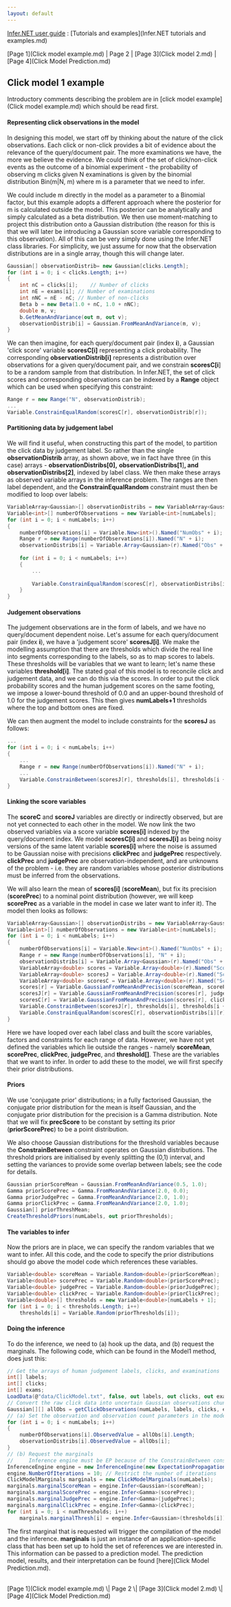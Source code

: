 ```yaml
---
layout: default 
--- 
```

[Infer.NET user guide](index.md) : [Tutorials and examples](Infer.NET tutorials and examples.md)

[Page 1](Click model example.md) \| Page 2 \| [Page 3](Click model 2.md) \| [Page 4](Click Model Prediction.md)

## Click model 1 example

Introductory comments describing the problem are in [click model example](Click model example.md) which should be read first.

#### Representing click observations in the model

In designing this model, we start off by thinking about the nature of the click observations. Each click or non-click provides a bit of evidence about the relevance of the query/document pair. The more examinations we have, the more we believe the evidence. We could think of the set of click/non-click events as the outcome of a binomial experiment - the probability of observing m clicks given N examinations is given by the binomial distribution Bin(m\|N, m) where m is a parameter that we need to infer.

We could include m directly in the model as a parameter to a Binomial factor, but this example adopts a different approach where the posterior for m is calculated outside the model. This posterior can be analytically and simply calculated as a beta distribution. We then use moment-matching to project this distribution onto a Gaussian distribution (the reason for this is that we will later be introducing a Gaussian score variable corresponding to this observation). All of this can be very simply done using the Infer.NET class libraries. For simplicity, we just assume for now that the observation distributions are in a single array, though this will change later.

```csharp
Gaussian[] observationDistrib= new Gaussian[clicks.Length];
for (int i = 0; i < clicks.Length; i++)
{    
    int nC = clicks[i];    // Number of clicks
    int nE = exams[i]; // Number of examinations
    int nNC = nE - nC; // Number of non-clicks
    Beta b = new Beta(1.0 + nC, 1.0 + nNC);
    double m, v;
    b.GetMeanAndVariance(out m, out v);
    observationDistrib[i] = Gaussian.FromMeanAndVariance(m, v);
}
```

We can then imagine, for each query/document pair (index **i**), a Gaussian 'click score' variable **scoresC\[i\]** representing a click probability. The corresponding **observationDistrib\[i\]** represents a distribution over observations for a given query/document pair, and we constrain **scoresC\[i**\] to be a random sample from that distribution. In Infer.NET, the set of click scores and corresponding observations can be indexed by a **Range** object which can be used when specifying this constraint:

```csharp
Range r = new Range("N", observationDistrib);
...
Variable.ConstrainEqualRandom(scoresC[r], observationDistrib[r]);
```

#### Partitioning data by judgement label

We will find it useful, when constructing this part of the model, to partition the click data by judgement label. So rather than the single **observationDistrib** array, as shown above, we in fact have three (in this case) arrays - **observationDistribs\[0\],** **observationDistribs\[1**\]**, and** **observationDistribs\[2\]**, indexed by label class. We then make these arrays as observed variable arrays in the inference problem. The ranges are then label dependent, and the **ConstrainEqualRandom** constraint must then be modified to loop over labels:

```csharp
VariableArray<Gaussian>[] observationDistribs = new VariableArray<Gaussian>[numLabels];  
Variable<int>[] numberOfObservations = new Variable<int>[numLabels];  
for (int i = 0; i < numLabels; i++)  
{  
    numberOfObservations[i] = Variable.New<int>().Named("NumObs" + i);  
    Range r = new Range(numberOfObservations[i]).Named("N" + i);  
    observationDistribs[i] = Variable.Array<Gaussian>(r).Named("Obs" + i);  
  
    for (int i = 0; i < numLabels; i++)  
    {  
        ...  
  
        Variable.ConstrainEqualRandom(scoresC[r], observationDistribs[i][r]);  
    }  
}
```

#### Judgement observations

The judgement observations are in the form of labels, and we have no query/document dependent noise. Let's assume for each query/document pair (index **i**), we have a 'judgement score' **scoresJ\[i\]**. We make the modelling assumption that there are thresholds which divide the real line into segments corresponding to the labels, so as to map scores to labels. These thresholds will be variables that we want to learn; let's name these variables **threshold\[i\]**. The stated goal of this model is to reconcile click and judgement data, and we can do this via the scores. In order to put the click probability scores and the human judgement scores on the same footing, we impose a lower-bound threshold of 0.0 and an upper-bound threshold of 1.0 for the judgement scores. This then gives **numLabels+1** thresholds where the top and bottom ones are fixed.

We can then augment the model to include constraints for the **scoresJ** as follows:

```csharp
...  
for (int i = 0; i < numLabels; i++)  
{  
    ...  
    Range r = new Range(numberOfObservations[i]).Named("N" + i);  
    ...  
    Variable.ConstrainBetween(scoresJ[r], thresholds[i], thresholds[i + 1]);  
}
```

#### Linking the score variables

The **scoreC** and **scoreJ** variables are directly or indirectly observed, but are not yet connected to each other in the model. We now link the two observed variables via a score variable **scores\[i\]** indexed by the query/document index. We model **scoresC\[i\]** and **scoresJ\[i\]** as being noisy versions of the same latent variable **scores\[i\]** where the noise is assumed to be Gaussian noise with precisions **clickPrec** and **judgePrec** respectively. **clickPrec** and **judgePrec** are observation-independent, and are unknowns of the problem - i.e. they are random variables whose posterior distributions must be inferred from the observations.

We will also learn the mean of **scores\[i\]** (**scoreMean**), but fix its precision (**scorePrec**) to a nominal point distribution (however, we will keep **scorePrec** as a variable in the model in case we later want to infer it). The model then looks as follows:

```csharp
VariableArray<Gaussian>[] observationDistribs = new VariableArray<Gaussian>[numLabels];  
Variable<int>[] numberOfObservations = new Variable<int>[numLabels];  
for (int i = 0; i < numLabels; i++)  
{  
    numberOfObservations[i] = Variable.New<int>().Named("NumObs" + i);  
    Range r = new Range(numberOfObservations[i], "N" + i);  
    observationDistribs[i] = Variable.Array<Gaussian>(r).Named("Obs" + i);  
    VariableArray<double> scores = Variable.Array<double>(r).Named("Scores" + i);  
    VariableArray<double> scoresJ = Variable.Array<double>(r).Named("ScoresJ" + i);  
    VariableArray<double> scoresC = Variable.Array<double>(r).Named("ScoresC" + i);  
    scores[r] = Variable.GaussianFromMeanAndPrecision(scoreMean, scorePrec);  
    scoresJ[r] = Variable.GaussianFromMeanAndPrecision(scores[r], judgePrec);  
    scoresC[r] = Variable.GaussianFromMeanAndPrecision(scores[r], clickPrec);  
    Variable.ConstrainBetween(scoresJ[r], thresholds[i], thresholds[i + 1]);  
    Variable.ConstrainEqualRandom(scoresC[r], observationDistribs[i][r]);  
}
```

Here we have looped over each label class and built the score variables, factors and constraints for each range of data. However, we have not yet defined the variables which lie outside the ranges - namely **scoreMean**, **scorePrec**, **clickPrec**, **judgePrec**, and **threshold\[\]**. These are the variables that we want to infer. In order to add these to the model, we will first specify their prior distributions.

#### Priors

We use 'conjugate prior' distributions; in a fully factorised Gaussian, the conjugate prior distribution for the mean is itself Gaussian, and the conjugate prior distribution for the precision is a Gamma distribution. Note that we will fix **precScore** to be constant by setting its prior (**priorScorePrec**) to be a point distribution.

We also choose Gaussian distributions for the threshold variables because the **ConstrainBetween** constraint operates on Gaussian distributions. The threshold priors are initialised by evenly splitting the (0,1) interval, and setting the variances to provide some overlap between labels; see the code for details.

```csharp
Gaussian priorScoreMean = Gaussian.FromMeanAndVariance(0.5, 1.0);  
Gamma priorScorePrec = Gamma.FromMeanAndVariance(2.0, 0.0);  
Gamma priorJudgePrec = Gamma.FromMeanAndVariance(2.0, 1.0);  
Gamma priorClickPrec = Gamma.FromMeanAndVariance(2.0, 1.0);  
Gaussian[] priorThreshMean;  
CreateThresholdPriors(numLabels, out priorThresholds);
```

#### The variables to infer

Now the priors are in place, we can specify the random variables that we want to infer. All this code, and the code to specify the prior distributions should go above the model code which references these variables.

```csharp
Variable<double> scoreMean = Variable.Random<double>(priorScoreMean);  
Variable<double> scorePrec = Variable.Random<double>(priorScorePrec);  
Variable<double> judgePrec = Variable.Random<double>(priorJudgePrec);  
Variable<double> clickPrec = Variable.Random<double>(priorClickPrec);  
Variable<double>[] thresholds = new Variable<double>[numLabels + 1];  
for (int i = 0; i < thresholds.Length; i++)  
    thresholds[i] = Variable.Random(priorThresholds[i]);
```

#### Doing the inference

To do the inference, we need to (a) hook up the data, and (b) request the marginals. The following code, which can be found in the Model1 method, does just this:

```csharp
// Get the arrays of human judgement labels, clicks, and examinations  
int[] labels;  
int[] clicks;  
int[] exams;  
LoadData(@"data/ClickModel.txt", false, out labels, out clicks, out exams);  
// Convert the raw click data into uncertain Gaussian observations chunk-by-chunk  
Gaussian[][] allObs = getClickObservations(numLabels, labels, clicks, exams);  
// (a) Set the observation and observation count parameters in the model  
for (int i = 0; i < numLabels; i++)  
{  
    numberOfObservations[i].ObservedValue = allObs[i].Length;  
    observationDistribs[i].ObservedValue = allObs[i];  
}  
// (b) Request the marginals  
//     Inference engine must be EP because of the ConstrainBetween constraint  
InferenceEngine engine = new InferenceEngine(new ExpectationPropagation());  
engine.NumberOfIterations = 10; // Restrict the number of iterations  
ClickModelMarginals marginals = new ClickModelMarginals(numLabels);  
marginals.marginalScoreMean = engine.Infer<Gaussian>(scoreMean);  
marginals.marginalScorePrec = engine.Infer<Gamma>(scorePrec);  
marginals.marginalJudgePrec = engine.Infer<Gamma>(judgePrec);  
marginals.marginalClickPrec = engine.Infer<Gamma>(clickPrec);  
for (int i = 0; i < numThresholds; i++)  
    marginals.marginalThresh[i] = engine.Infer<Gaussian>(thresholds[i]);
```

The first marginal that is requested will trigger the compilation of the model and the inference. **marginals** is just an instance of an application-specific class that has been set up to hold the set of references we are interested in. This information can be passed to a prediction model. The prediction model, results, and their interpretation can be found [here](Click Model Prediction.md).

<br/>
[Page 1](Click model example.md) \| Page 2 \| [Page 3](Click model 2.md) \| [Page 4](Click Model Prediction.md)
